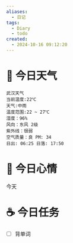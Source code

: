 ```yaml
---
aliases:
  - 日记
tags:
  - Diary
  - todo
created:
  - 2024-10-16 09:12:20
---
```

# 🌅 今日天气

``` 
武汉天气
当前温度:22℃
天气:中雨
温度范围:22 ~ 27℃
湿度：96%
风向：东风 2级
紫外线：很弱
空气质量：良 PM: 34
日出: 06:25 日落: 17:50
```

# 🍋 今日心情

今天

# ☕ 今日任务

- [ ] 背单词



